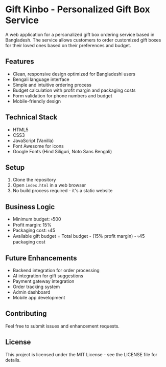 # Gift Kinbo - Personalized Gift Box Service

A web application for a personalized gift box ordering service based in Bangladesh. The service allows customers to order customized gift boxes for their loved ones based on their preferences and budget.

## Features

- Clean, responsive design optimized for Bangladeshi users
- Bengali language interface
- Simple and intuitive ordering process
- Budget calculation with profit margin and packaging costs
- Form validation for phone numbers and budget
- Mobile-friendly design

## Technical Stack

- HTML5
- CSS3
- JavaScript (Vanilla)
- Font Awesome for icons
- Google Fonts (Hind Siliguri, Noto Sans Bengali)

## Setup

1. Clone the repository
2. Open `index.html` in a web browser
3. No build process required - it's a static website

## Business Logic

- Minimum budget: ৳500
- Profit margin: 15%
- Packaging cost: ৳45
- Available gift budget = Total budget - (15% profit margin) - ৳45 packaging cost

## Future Enhancements

- Backend integration for order processing
- AI integration for gift suggestions
- Payment gateway integration
- Order tracking system
- Admin dashboard
- Mobile app development

## Contributing

Feel free to submit issues and enhancement requests.

## License

This project is licensed under the MIT License - see the LICENSE file for details. 